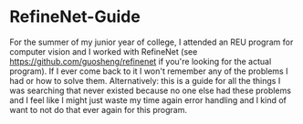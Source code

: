 # RefineNet-Guide
For the summer of my junior year of college, I attended an REU program for computer vision and I worked with RefineNet (see https://github.com/guosheng/refinenet if you're looking for the actual program). If I ever come back to it I won't remember any of the problems I had or how to solve them. Alternatively: this is a guide for all the things I was searching that never existed because no one else had these problems and I feel like I might just waste my time again error handling and I kind of want to not do that ever again for this program.
